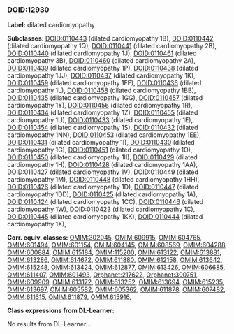 
### [DOID:12930](http://purl.obolibrary.org/obo/DOID_12930)
**Label:** dilated cardiomyopathy

**Subclasses:** [DOID:0110443](http://purl.obolibrary.org/obo/DOID_0110443) (dilated cardiomyopathy 1B), [DOID:0110442](http://purl.obolibrary.org/obo/DOID_0110442) (dilated cardiomyopathy 1Q), [DOID:0110441](http://purl.obolibrary.org/obo/DOID_0110441) (dilated cardiomyopathy 2B), [DOID:0110440](http://purl.obolibrary.org/obo/DOID_0110440) (dilated cardiomyopathy 1J), [DOID:0110461](http://purl.obolibrary.org/obo/DOID_0110461) (dilated cardiomyopathy 3B), [DOID:0110460](http://purl.obolibrary.org/obo/DOID_0110460) (dilated cardiomyopathy 2A), [DOID:0110439](http://purl.obolibrary.org/obo/DOID_0110439) (dilated cardiomyopathy 1P), [DOID:0110438](http://purl.obolibrary.org/obo/DOID_0110438) (dilated cardiomyopathy 1JJ), [DOID:0110437](http://purl.obolibrary.org/obo/DOID_0110437) (dilated cardiomyopathy 1K), [DOID:0110459](http://purl.obolibrary.org/obo/DOID_0110459) (dilated cardiomyopathy 1FF), [DOID:0110436](http://purl.obolibrary.org/obo/DOID_0110436) (dilated cardiomyopathy 1L), [DOID:0110458](http://purl.obolibrary.org/obo/DOID_0110458) (dilated cardiomyopathy 1BB), [DOID:0110435](http://purl.obolibrary.org/obo/DOID_0110435) (dilated cardiomyopathy 1GG), [DOID:0110457](http://purl.obolibrary.org/obo/DOID_0110457) (dilated cardiomyopathy 1Y), [DOID:0110456](http://purl.obolibrary.org/obo/DOID_0110456) (dilated cardiomyopathy 1R), [DOID:0110434](http://purl.obolibrary.org/obo/DOID_0110434) (dilated cardiomyopathy 1Z), [DOID:0110455](http://purl.obolibrary.org/obo/DOID_0110455) (dilated cardiomyopathy 1U), [DOID:0110433](http://purl.obolibrary.org/obo/DOID_0110433) (dilated cardiomyopathy 1E), [DOID:0110454](http://purl.obolibrary.org/obo/DOID_0110454) (dilated cardiomyopathy 1S), [DOID:0110432](http://purl.obolibrary.org/obo/DOID_0110432) (dilated cardiomyopathy 1NN), [DOID:0110453](http://purl.obolibrary.org/obo/DOID_0110453) (dilated cardiomyopathy 1EE), [DOID:0110431](http://purl.obolibrary.org/obo/DOID_0110431) (dilated cardiomyopathy 1I), [DOID:0110430](http://purl.obolibrary.org/obo/DOID_0110430) (dilated cardiomyopathy 1G), [DOID:0110451](http://purl.obolibrary.org/obo/DOID_0110451) (dilated cardiomyopathy 1O), [DOID:0110450](http://purl.obolibrary.org/obo/DOID_0110450) (dilated cardiomyopathy 1II), [DOID:0110429](http://purl.obolibrary.org/obo/DOID_0110429) (dilated cardiomyopathy 1H), [DOID:0110428](http://purl.obolibrary.org/obo/DOID_0110428) (dilated cardiomyopathy 1AA), [DOID:0110427](http://purl.obolibrary.org/obo/DOID_0110427) (dilated cardiomyopathy 1V), [DOID:0110449](http://purl.obolibrary.org/obo/DOID_0110449) (dilated cardiomyopathy 1M), [DOID:0110448](http://purl.obolibrary.org/obo/DOID_0110448) (dilated cardiomyopathy 1HH), [DOID:0110426](http://purl.obolibrary.org/obo/DOID_0110426) (dilated cardiomyopathy 1D), [DOID:0110447](http://purl.obolibrary.org/obo/DOID_0110447) (dilated cardiomyopathy 1DD), [DOID:0110425](http://purl.obolibrary.org/obo/DOID_0110425) (dilated cardiomyopathy 1A), [DOID:0110424](http://purl.obolibrary.org/obo/DOID_0110424) (dilated cardiomyopathy 1CC), [DOID:0110446](http://purl.obolibrary.org/obo/DOID_0110446) (dilated cardiomyopathy 1W), [DOID:0110423](http://purl.obolibrary.org/obo/DOID_0110423) (dilated cardiomyopathy 1C), [DOID:0110445](http://purl.obolibrary.org/obo/DOID_0110445) (dilated cardiomyopathy 1KK), [DOID:0110444](http://purl.obolibrary.org/obo/DOID_0110444) (dilated cardiomyopathy 1X), 

**Corr. equiv. classes:** [OMIM:302045](http://purl.obolibrary.org/obo/OMIM_302045), [OMIM:609915](http://purl.obolibrary.org/obo/OMIM_609915), [OMIM:604765](http://purl.obolibrary.org/obo/OMIM_604765), [OMIM:601494](http://purl.obolibrary.org/obo/OMIM_601494), [OMIM:601154](http://purl.obolibrary.org/obo/OMIM_601154), [OMIM:604145](http://purl.obolibrary.org/obo/OMIM_604145), [OMIM:608569](http://purl.obolibrary.org/obo/OMIM_608569), [OMIM:604288](http://purl.obolibrary.org/obo/OMIM_604288), [OMIM:600884](http://purl.obolibrary.org/obo/OMIM_600884), [OMIM:615184](http://purl.obolibrary.org/obo/OMIM_615184), [OMIM:115200](http://purl.obolibrary.org/obo/OMIM_115200), [OMIM:613122](http://purl.obolibrary.org/obo/OMIM_613122), [OMIM:613881](http://purl.obolibrary.org/obo/OMIM_613881), [OMIM:613286](http://purl.obolibrary.org/obo/OMIM_613286), [OMIM:614672](http://purl.obolibrary.org/obo/OMIM_614672), [OMIM:611880](http://purl.obolibrary.org/obo/OMIM_611880), [OMIM:612158](http://purl.obolibrary.org/obo/OMIM_612158), [OMIM:613642](http://purl.obolibrary.org/obo/OMIM_613642), [OMIM:615248](http://purl.obolibrary.org/obo/OMIM_615248), [OMIM:613424](http://purl.obolibrary.org/obo/OMIM_613424), [OMIM:612877](http://purl.obolibrary.org/obo/OMIM_612877), [OMIM:613426](http://purl.obolibrary.org/obo/OMIM_613426), [OMIM:606685](http://purl.obolibrary.org/obo/OMIM_606685), [OMIM:611407](http://purl.obolibrary.org/obo/OMIM_611407), [OMIM:601493](http://purl.obolibrary.org/obo/OMIM_601493), [Orphanet:217622](http://www.orpha.net/ORDO/Orphanet_217622), [Orphanet:300751](http://www.orpha.net/ORDO/Orphanet_300751), [OMIM:609909](http://purl.obolibrary.org/obo/OMIM_609909), [OMIM:613172](http://purl.obolibrary.org/obo/OMIM_613172), [OMIM:613252](http://purl.obolibrary.org/obo/OMIM_613252), [OMIM:613694](http://purl.obolibrary.org/obo/OMIM_613694), [OMIM:615235](http://purl.obolibrary.org/obo/OMIM_615235), [OMIM:613697](http://purl.obolibrary.org/obo/OMIM_613697), [OMIM:605582](http://purl.obolibrary.org/obo/OMIM_605582), [OMIM:605362](http://purl.obolibrary.org/obo/OMIM_605362), [OMIM:611878](http://purl.obolibrary.org/obo/OMIM_611878), [OMIM:607482](http://purl.obolibrary.org/obo/OMIM_607482), [OMIM:611615](http://purl.obolibrary.org/obo/OMIM_611615), [OMIM:611879](http://purl.obolibrary.org/obo/OMIM_611879), [OMIM:615916](http://purl.obolibrary.org/obo/OMIM_615916), 

**Class expressions from DL-Learner:**

No results from DL-Learner...



